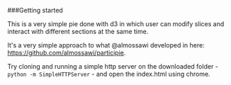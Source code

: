 ###Getting started

This is a very simple pie done with d3 in which user can modify slices and interact with different sections at the same time.

It's a very simple approach to what @almossawi developed in here: https://github.com/almossawi/participie.

Try cloning and running a simple http server on the downloaded folder - <code>python -m SimpleHTTPServer</code> - and open the index.html using chrome.